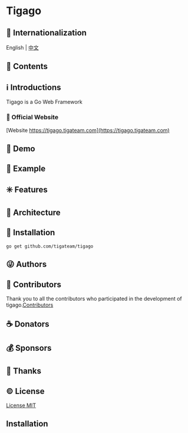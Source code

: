# Tigago

## :large_blue_circle: Internationalization

English | [中文](README_zh.md)

## :book: Contents

## :information_source: Introductions

Tigago is a Go Web Framework

### :bell: Official Website

[Website https://tigago.tigateam.com](https://tigago.tigateam.com)

## :foggy: Demo

## :large_blue_diamond: Example

## :eight_spoked_asterisk: Features

## :leaves: Architecture

## :gem: Installation

``` 
go get github.com/tigateam/tigago
```

## :stuck_out_tongue_winking_eye: Authors

## :stars: Contributors

Thank you to all the contributors who participated in the development of tigago.[Contributors](https://github.com/tigateam/tigago/graphs/contributors)

## :coffee: Donators

## :moneybag: Sponsors

## :clap: Thanks

## :copyright: License

[License MIT](LICENSE)

## Installation
